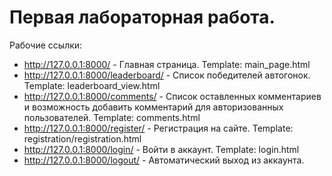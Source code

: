 Первая лабораторная работа.
===========================

Рабочие ссылки:
- http://127.0.0.1:8000/ - Главная страница. Template: main_page.html
- http://127.0.0.1:8000/leaderboard/ - Список победителей автогонок. Template: leaderboard_view.html
- http://127.0.0.1:8000/comments/ - Список оставленных комментариев и возможность добавить комментарий для авторизованных пользователей. Template: comments.html
- http://127.0.0.1:8000/register/ - Регистрация на сайте. Template: registration/registration.html
- http://127.0.0.1:8000/login/ - Войти в аккаунт. Template: login.html
- http://127.0.0.1:8000/logout/ - Автоматический выход из аккаунта.